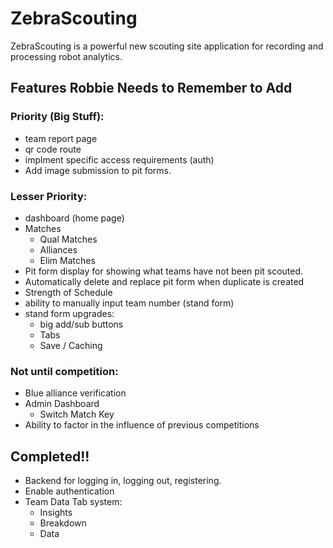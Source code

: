 # ZebraScouting

ZebraScouting is a powerful new scouting site application for recording and processing robot analytics.

## Features Robbie Needs to Remember to Add

### Priority (Big Stuff):

* team report page
* qr code route
* implment specific access requirements (auth)
* Add image submission to pit forms.

### Lesser Priority:

* dashboard (home page)
* Matches
  * Qual Matches
  * Alliances
  * Elim Matches
* Pit form display for showing what teams have not been pit scouted.
* Automatically delete and replace pit form when duplicate is created
* Strength of Schedule
* ability to manually input team number (stand form)
* stand form upgrades:
  * big add/sub buttons
  * Tabs
  * Save / Caching

### Not until competition:

* Blue alliance verification
* Admin Dashboard
  * Switch Match Key
* Ability to factor in the influence of previous competitions

## Completed!!

* Backend for logging in, logging out, registering.
* Enable authentication
* Team Data Tab system:
  * Insights
  * Breakdown
  * Data